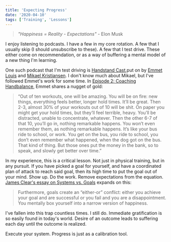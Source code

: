 ```yaml
---
title: 'Expecting Progress'
date: '2020-04-10'
tags: ['Training', 'Lessons']
---
```


> _"Happiness = Reality - Expectations"_ - Elon Musk

I enjoy listening to podcasts. I have a few in my core rotation. A few that I
usually skip (I should unsubscribe to these). A few that I test drive. These
either come on recommendation, or as a way of buffering a mental model of a new
thing I'm learning.

One such podcast that I'm test driving is
[Handstand Cast](https://www.handstandfactory.com/podcast),put on by
[Emmet Louis](http://emmetlouis.com/) and
[Mikael Kristiansen](https://www.mikaelbalancing.com/). I don't know much about
Mikael, but I've followed Emmet's work for some time. In
[Episode 2: Coaching Handbalance](https://www.handstandfactory.com/s1-episode-2-coaching-handbalance),
Emmet shares a nugget of gold:

> “Out of ten workouts, one will be amazing. You will be on fire: new things,
> everything feels better, longer hold times. It’ll be great. Then 2-3, almost
> 30% of your workouts out of 10 will be shit. On paper you might get your hold
> times, but they’ll feel terrible, heavy. You’ll be distracted, unable to
> concentrate, whatever. Then the other 6-7 of that 10, you’ll go in, nothing
> remarkable happens. You won’t even remember them, as nothing remarkable
> happens. It’s like your bus ride to school, or work. You get on the bus, you
> ride to school, you don’t even remember what happened, when the dog got on the
> bus. That kind of thing. But those ones put the money in the bank, so to
> speak, and slowly get better over time.”

In my experience, this is a critical lesson. Not just in physical training, but
in any pursuit. If you have picked a goal for yourself, and have a coordinated
plan of attack to reach said goal, then its high time to put the goal out of
your mind. Show up. Do the work. Remove expectations from the equation.
[James Clear's essay on Systems vs. Goals](https://jamesclear.com/goals-systems)
expands on this:

> Furthermore, goals create an “either-or” conflict: either you achieve your
> goal and are successful or you fail and you are a disappointment. You mentally
> box yourself into a narrow version of happiness.

I've fallen into this trap countless times. I still do. Immediate gratification
is so easily found in today's world. Desire of an outcome leads to suffering
each day until the outcome is realized.

Execute your system. Progress is just as a calibration tool.
